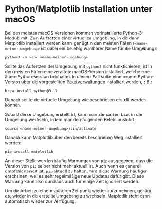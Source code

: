 # Python/Matplotlib Installation unter macOS

Bei den meisten macOS-Versionen kommen vorinstallierte Python-3-Module mit.
Zum Aufsetzen einer virtuellen Umgebung, in die dann Matplotlib installiert werden kann, genügt in den meisten Fällen (`<name-meiner-umgebung>` ist dabei ein beliebig wählbarer Name für die Umgebung):
```shell
python3 -m venv <name-meiner-umgebung>
```
Sollte das Aufsetzen der Umgebung mit `python3` nicht funktionieren, ist in den meisten Fällen eine veraltete macOS-Version installiert, welche eine ältere Python-Version beinhaltet.
In diesem Fall sollte eine neuere Python-Version über die vorgestellten [Paketverwaltungen](./ZZ_Paketverwaltungen_macOS.md) installiert werden, z.B.:
```shell
brew install python@3.11
```
Danach sollte die virtuelle Umgebung wie beschrieben erstellt werden können.

Sobald diese Umgebung erstellt ist, kann man sie starten bzw. in die Umgebung wechseln, indem man den folgenden Befehl ausführt:
```shell
source <name-meiner-umgebung>/bin/activate
```

Danach kann Matplotlib über den bereits beschrieben Weg installiert werden:
```shell
pip install matplotlib
```
An dieser Stelle werden häufig Warnungen von `pip` ausgegeben, dass die Version von `pip` selber nicht mehr aktuell ist.
Auch wenn es generell empfehlenswert ist, `pip` aktuell zu halten, wird diese Warnung häufiger erscheinen, weil es sehr regelmäßige neue Updates dafür gibt.
Diese Warnung kann also durchaus auch für einige Zeit ignoriert werden.

Um die Arbeit zu einem späteren Zeitpunkt wieder aufzunehmen, genügt es, wieder in die erstellte Umgebung zu wechseln.
Matplotlib steht dann automatisch wieder zur Verfügung.
